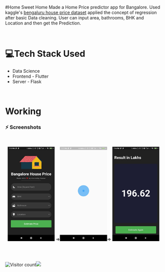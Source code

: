 #Home Sweet Home
Made a Home Price predictor app for Bangalore. Used kaggle's [bengaluru house price dataset](https://www.kaggle.com/amitabhajoy/bengaluru-house-price-data) applied the concept of regression  after basic Data cleaning. User can input area, bathrooms, BHK and Location and then get the Prediction.

<br>

# 💻Tech Stack Used
- Data Science 
- Frontend - Flutter
- Server - Flask

<br>

# Working 

### ⚡ Screenshots
<br>
<p align="center">
    <img src="Screenshots/homepage.jpeg" width="30%"></img> =><img src="Screenshots/spinkit.jpeg" width="30%"></img>=> <img src="Screenshots/result.jpeg" width="30%"></img> 
</p>
<br>
<br>


![Visitor count](https://visitor-badge.laobi.icu/badge?page_id=nirala96.Bangalore-House-Prediction-App)<img src="https://media.giphy.com/media/dxn6fRlTIShoeBr69N/giphy.gif" width="30">


